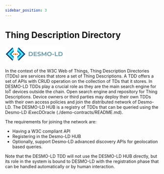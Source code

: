 ```yaml
---
sidebar_position: 3
---
```

# Thing Description Directory 
![DESMO-LD](imgs/desmo-logo.png)


In the context of the W3C Web of Things, Thing Description Directories (TDDs) are services that store a set of Thing Descriptions. A TDD offers a set of APIs with CRUD operation on the collection of TDs that it stores. In DESMO-LD TDDs play a crucial role as they are the main search engine for IoT devices outside the chain. Open search engine and repository for Thing Descriptions. Device owners or third parties may deploy their own TDDs with their own access policies and join the distributed network of Desmo-LD. The DESMO-LD HUB is a registry of TDDs that can be queried using the Desmo-LD iExecDOracle (./demo-contracts/README.md).  

The requirements for joining the network are:
- Having a W3C compliant API
- Registering in the Desmo-LD HUB
- Optionally, support Desmo-LD advanced discovery APIs for geolocation based queries.

Note that the DESMO-LD TDD will not use the DESMO-LD HUB directly, but its role in the system is bound to DESMO-LD with the registration phase that can be handled automatically or by human interaction.